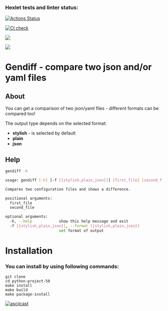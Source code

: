 ### Hexlet tests and linter status:
[![Actions Status](https://github.com/EkaterinaKonst/python-project-50/workflows/hexlet-check/badge.svg)](https://github.com/EkaterinaKonst/python-project-50/actions)

[![CI check](https://github.com/EkaterinaKonst/python-project-50/actions/workflows/main.yml/badge.svg)](https://github.com/EkaterinaKonst/python-project-50/actions/workflows/maim.yml)

<a href="https://codeclimate.com/github/EkaterinaKonst/python-project-50/maintainability"><img src="https://api.codeclimate.com/v1/badges/fde8d5dda619fc18d29c/maintainability" /></a>

<a href="https://codeclimate.com/github/EkaterinaKonst/python-project-50/test_coverage"><img src="https://api.codeclimate.com/v1/badges/fde8d5dda619fc18d29c/test_coverage" /></a>

# **Gendiff** - compare two json and/or yaml files

## **About**
You can get a comparison of two json/yaml files - different formats can be compared too!


The output type depends on the selected format:
- **stylish** - is selected by default
- **plain**
- **json**

## Help
```bash
gendiff -h

usage: gendiff [-h] [-f [{stylish,plain,json}]] [first_file] [second_file]

Compares two configuration files and shows a difference.

positional arguments:
  first_file
  second_file

optional arguments:
  -h, --help            show this help message and exit
  -f [{stylish,plain,json}], --format [{stylish,plain,json}]
                        set format of output
```

# Installation

### You can install by using following commands:
    git clone
    cd python-project-50
    make install
    make build
    make package-install


[![asciicast](https://asciinema.org/a/C246BEASVsR7ivLi32ibVFc0J)](https://asciinema.org/a/C246BEASVsR7ivLi32ibVFc0J)

